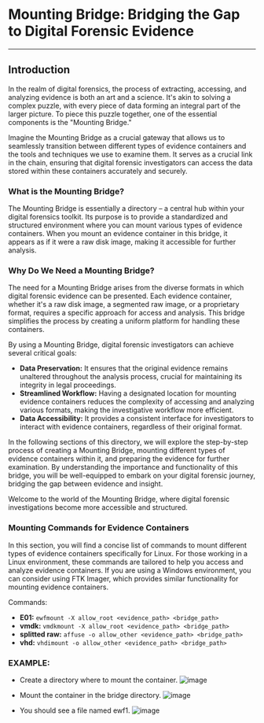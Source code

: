 # **Mounting Bridge: Bridging the Gap to Digital Forensic Evidence**

---

## **Introduction**

In the realm of digital forensics, the process of extracting, accessing, and analyzing evidence is both an art and a science. It's akin to solving a complex puzzle, with every piece of data forming an integral part of the larger picture. To piece this puzzle together, one of the essential components is the "Mounting Bridge."

Imagine the Mounting Bridge as a crucial gateway that allows us to seamlessly transition between different types of evidence containers and the tools and techniques we use to examine them. It serves as a crucial link in the chain, ensuring that digital forensic investigators can access the data stored within these containers accurately and securely.

### What is the Mounting Bridge?

The Mounting Bridge is essentially a directory – a central hub within your digital forensics toolkit. Its purpose is to provide a standardized and structured environment where you can mount various types of evidence containers. When you mount an evidence container in this bridge, it appears as if it were a raw disk image, making it accessible for further analysis.

### Why Do We Need a Mounting Bridge?

The need for a Mounting Bridge arises from the diverse formats in which digital forensic evidence can be presented. Each evidence container, whether it's a raw disk image, a segmented raw image, or a proprietary format, requires a specific approach for access and analysis. This bridge simplifies the process by creating a uniform platform for handling these containers.

By using a Mounting Bridge, digital forensic investigators can achieve several critical goals:

- **Data Preservation:** It ensures that the original evidence remains unaltered throughout the analysis process, crucial for maintaining its integrity in legal proceedings.
- **Streamlined Workflow:** Having a designated location for mounting evidence containers reduces the complexity of accessing and analyzing various formats, making the investigative workflow more efficient.
- **Data Accessibility:** It provides a consistent interface for investigators to interact with evidence containers, regardless of their original format.

In the following sections of this directory, we will explore the step-by-step process of creating a Mounting Bridge, mounting different types of evidence containers within it, and preparing the evidence for further examination. By understanding the importance and functionality of this bridge, you will be well-equipped to embark on your digital forensic journey, bridging the gap between evidence and insight.

Welcome to the world of the Mounting Bridge, where digital forensic investigations become more accessible and structured.

### Mounting Commands for Evidence Containers

In this section, you will find a concise list of commands to mount different types of evidence containers specifically for Linux. For those working in a Linux environment, these commands are tailored to help you access and analyze evidence containers. If you are using a Windows environment, you can consider using FTK Imager, which provides similar functionality for mounting evidence containers.

Commands:

- **E01:** `ewfmount -X allow_root <evidence_path> <bridge_path>`
- **vmdk:** `vmdkmount -X allow_root <evidence_path> <bridge_path>`
- **splitted raw:** `affuse -o allow_other <evidence_path> <bridge_path>`
- **vhd:** `vhdimount -o allow_other <evidence_path> <bridge_path>`

### EXAMPLE:
  - Create a directory where to mount the container.
    ![image](https://github.com/JESUSAMM/Unraveling-the-Enigma-of-Mounting-Dead-Forensic-Evidence/assets/149633912/e6b78938-7126-4230-aa1a-f6e0bd488e14)

    

 -  Mount the container in the bridge directory.
  ![image](https://github.com/JESUSAMM/Unraveling-the-Enigma-of-Mounting-Dead-Forensic-Evidence/assets/149633912/19b9e2c9-5b25-4c48-a609-16782d2744d8)


 - You should see a file named ewf1.
   ![image](https://github.com/JESUSAMM/Unraveling-the-Enigma-of-Mounting-Dead-Forensic-Evidence/assets/149633912/02e1f314-99c6-4362-851f-2ff775576b6a)


